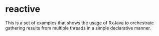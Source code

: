 # reactive

This is a set of examples that shows the usage of RxJava to orchestrate gathering results from multiple threads in a 
simple declarative manner.